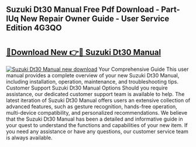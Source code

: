 ## Suzuki Dt30 Manual Free Pdf Download - Part-lUq New Repair Owner Guide - User Service Edition 4G3QO

# <h2><a href="http://bc7076.oget.top/?id=Suzuki+Dt30+Manual">🔗Download New 👉🔴 Suzuki Dt30 Manual</a></h2>

[![Suzuki Dt30 Manual new download](https://i.imgur.com/5g1atiW.png)](http://bc7076.oget.top/?id=Suzuki+Dt30+Manual)
Your Comprehensive Guide This user manual provides a complete overview of your new Suzuki Dt30 Manual, including installation, operation, maintenance, and troubleshooting tips. Customer Support Suzuki Dt30 Manual Options Should you require assistance, our dedicated customer support team is available to help. The latest iteration of Suzuki Dt30 Manual offers users an extensive collection of advanced features, such as gesture recognition, hands-free operation, multi-device compatibility, and personalized recommendations. We believe that the Suzuki Dt30 Manual has been a detailed and informative guide in your quest to understand the functions and capabilities of your new item. If you need any assistance or have any questions, our customer service team is always available.
